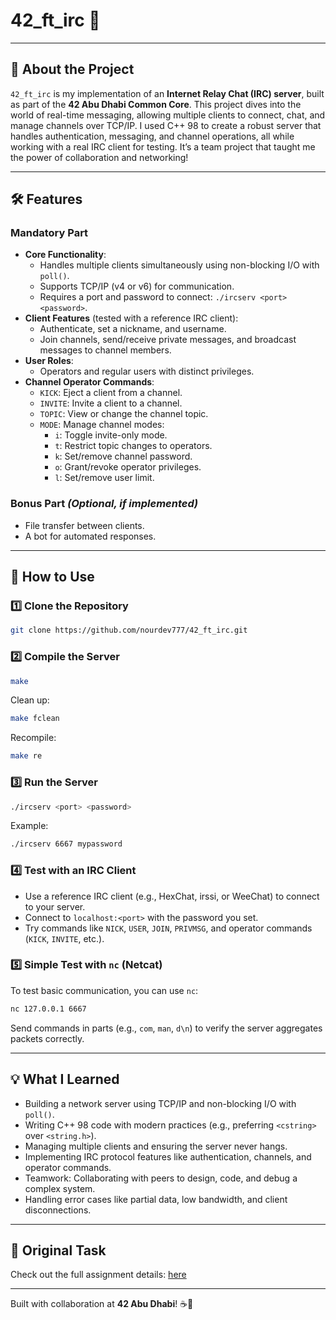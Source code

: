 # 42_ft_irc 💬

---

## 🌟 About the Project

`42_ft_irc` is my implementation of an **Internet Relay Chat (IRC) server**, built as part of the **42 Abu Dhabi Common Core**. This project dives into the world of real-time messaging, allowing multiple clients to connect, chat, and manage channels over TCP/IP. I used C++ 98 to create a robust server that handles authentication, messaging, and channel operations, all while working with a real IRC client for testing. It’s a team project that taught me the power of collaboration and networking!

---

## 🛠️ Features

### Mandatory Part
- **Core Functionality**:
  - Handles multiple clients simultaneously using non-blocking I/O with `poll()`.
  - Supports TCP/IP (v4 or v6) for communication.
  - Requires a port and password to connect: `./ircserv <port> <password>`.
- **Client Features** (tested with a reference IRC client):
  - Authenticate, set a nickname, and username.
  - Join channels, send/receive private messages, and broadcast messages to channel members.
- **User Roles**:
  - Operators and regular users with distinct privileges.
- **Channel Operator Commands**:
  - `KICK`: Eject a client from a channel.
  - `INVITE`: Invite a client to a channel.
  - `TOPIC`: View or change the channel topic.
  - `MODE`: Manage channel modes:
    - `i`: Toggle invite-only mode.
    - `t`: Restrict topic changes to operators.
    - `k`: Set/remove channel password.
    - `o`: Grant/revoke operator privileges.
    - `l`: Set/remove user limit.

### Bonus Part *(Optional, if implemented)*
- File transfer between clients.
- A bot for automated responses.

---

## 🚀 How to Use

### 1️⃣ Clone the Repository
```bash
git clone https://github.com/nourdev777/42_ft_irc.git
```

### 2️⃣ Compile the Server
```bash
make
```
Clean up:
```bash
make fclean
```
Recompile:
```bash
make re
```

### 3️⃣ Run the Server
```bash
./ircserv <port> <password>
```
Example:
```bash
./ircserv 6667 mypassword
```

### 4️⃣ Test with an IRC Client
- Use a reference IRC client (e.g., HexChat, irssi, or WeeChat) to connect to your server.
- Connect to `localhost:<port>` with the password you set.
- Try commands like `NICK`, `USER`, `JOIN`, `PRIVMSG`, and operator commands (`KICK`, `INVITE`, etc.).

### 5️⃣ Simple Test with `nc` (Netcat)
To test basic communication, you can use `nc`:
```bash
nc 127.0.0.1 6667
```
Send commands in parts (e.g., `com`, `man`, `d\n`) to verify the server aggregates packets correctly.

---

## 💡 What I Learned
- Building a network server using TCP/IP and non-blocking I/O with `poll()`.
- Writing C++ 98 code with modern practices (e.g., preferring `<cstring>` over `<string.h>`).
- Managing multiple clients and ensuring the server never hangs.
- Implementing IRC protocol features like authentication, channels, and operator commands.
- Teamwork: Collaborating with peers to design, code, and debug a complex system.
- Handling error cases like partial data, low bandwidth, and client disconnections.

---

## 📜 Original Task
Check out the full assignment details: [here](ft_irc_assignment.pdf)

---

Built with collaboration at **42 Abu Dhabi**! ☕️🚀

